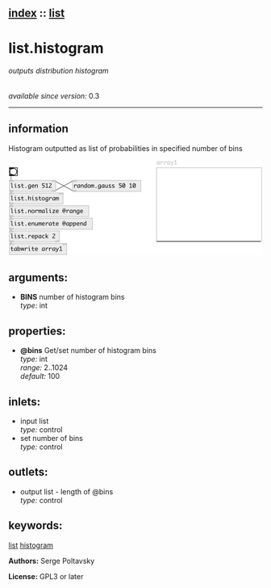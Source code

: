 [index](index.html) :: [list](category_list.html)
---

# list.histogram

###### outputs distribution histogram

*available since version:* 0.3

---


## information
Histogram outputted as list of probabilities in specified number of bins


[![example](../examples/img/list.histogram.jpg)](../examples/pd/list.histogram.pd)



## arguments:

* **BINS**
number of histogram bins<br>
_type:_ int<br>





## properties:

* **@bins** 
Get/set number of histogram bins<br>
_type:_ int<br>
_range:_ 2..1024<br>
_default:_ 100<br>



## inlets:

* input list<br>
_type:_ control
* set number of bins<br>
_type:_ control



## outlets:

* output list - length of @bins<br>
_type:_ control



## keywords:

[list](keywords/list.html)
[histogram](keywords/histogram.html)






**Authors:** Serge Poltavsky




**License:** GPL3 or later





